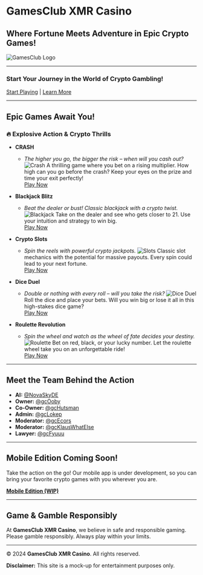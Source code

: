 # **GamesClub XMR Casino**

## **Where Fortune Meets Adventure in Epic Crypto Games!**

![GamesClub Logo](https://minecraft.net/assets/img/logos/minecraft-logo-red.png)

---

### **Start Your Journey in the World of Crypto Gambling!**

[Start Playing](#games) | [Learn More](#docs)

---

## **Epic Games Await You!**

### **🔥 Explosive Action & Crypto Thrills**

- **CRASH**
  - *The higher you go, the bigger the risk – when will you cash out?*
    ![Crash](https://minecraft.net/assets/img/pages/home/wallpapers/biomes-wallpaper.jpg)
    A thrilling game where you bet on a rising multiplier. How high can you go before the crash? Keep your eyes on the prize and time your exit perfectly!  
    [Play Now](#play-crash)

- **Blackjack Blitz**
  - *Beat the dealer or bust! Classic blackjack with a crypto twist.*
    ![Blackjack](https://minecraft.net/assets/img/pages/home/wallpapers/villages-wallpaper.jpg)
    Take on the dealer and see who gets closer to 21. Use your intuition and strategy to win big.  
    [Play Now](#play-blackjack)

- **Crypto Slots**
  - *Spin the reels with powerful crypto jackpots.*
    ![Slots](https://minecraft.net/assets/img/pages/home/wallpapers/structures-wallpaper.jpg)
    Classic slot mechanics with the potential for massive payouts. Every spin could lead to your next fortune.  
    [Play Now](#play-slots)

- **Dice Duel**
  - *Double or nothing with every roll – will you take the risk?*
    ![Dice Duel](https://minecraft.net/assets/img/pages/home/wallpapers/blocks-wallpaper.jpg)
    Roll the dice and place your bets. Will you win big or lose it all in this high-stakes dice game?  
    [Play Now](#play-dice)

- **Roulette Revolution**
  - *Spin the wheel and watch as the wheel of fate decides your destiny.*
    ![Roulette](https://minecraft.net/assets/img/pages/home/wallpapers/creatures-wallpaper.jpg)
    Bet on red, black, or your lucky number. Let the roulette wheel take you on an unforgettable ride!  
    [Play Now](#play-roulette)

---

## **Meet the Team Behind the Action**

- **AI:** [@NovaSkyDE](https://x.com/NovaSkyDE)
- **Owner:** [@gcOoby](https://x.com/gcOoby)
- **Co-Owner:** [@gcHutsman](https://x.com/gcHutsman)
- **Admin:** [@gcLokep](https://x.com/gcLokep)
- **Moderator:** [@gcEcors](https://x.com/gcEcors)
- **Moderator:** [@gcKlausWhatElse](https://x.com/gcKlausWhatElse)
- **Lawyer:** [@gcFyuuu](https://x.com/gcFyuuu)

---

## **Mobile Edition Coming Soon!**

Take the action on the go! Our mobile app is under development, so you can bring your favorite crypto games with you wherever you are.

[**Mobile Edition (WIP)**](https://x.com/GamesClubMePE)

---

## **Game & Gamble Responsibly**

At **GamesClub XMR Casino**, we believe in safe and responsible gaming. Please gamble responsibly. Always play within your limits.

---

© 2024 **GamesClub XMR Casino**. All rights reserved.

**Disclaimer:** This site is a mock-up for entertainment purposes only.